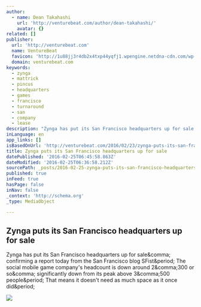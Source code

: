 ```yaml
---
author:
  - name: Dean Takahashi
    url: 'http://venturebeat.com/author/dean-takahashi/'
    avatar: {}
related: []
publisher:
  url: 'http://venturebeat.com'
  name: VentureBeat
  favicon: 'http://1u88jj3r4db2x4txp44yqfj1.wpengine.netdna-cdn.com/wp-content/themes/vbnews/img/favicon.ico'
  domain: venturebeat.com
keywords:
  - zynga
  - mattrick
  - pincus
  - headquarters
  - games
  - francisco
  - turnaround
  - san
  - company
  - lease
description: "Zynga has put its San Francisco headquarters up for sale, confirming a report today from the San Francisco blog SFist. The social mobile game company's headcount is down around 2,300 or so, significantly down from its peak above 3,500 people. That means it doesn't need as much space as it once did."
inLanguage: en
app_links: []
isBasedOnUrl: 'http://venturebeat.com/2016/02/23/zynga-puts-its-san-francisco-headquarters-up-for-sale/'
title: Zynga puts its San Francisco headquarters up for sale
datePublished: '2016-02-25T06:45:58.863Z'
dateModified: '2016-02-25T06:36:58.212Z'
sourcePath: _posts/2016-02-25-zynga-puts-its-san-francisco-headquarters-up-for-sale.md
published: true
inFeed: true
hasPage: false
inNav: false
_context: 'http://schema.org'
_type: MediaObject

---
```

<article style=""><h1>Zynga puts its San Francisco headquarters up for sale</h1><p>Zynga has put its San Francisco headquarters up for sale&amp;comma; confirming a report today from the San Francisco blog SFist&amp;period; The social mobile game company's headcount is down around 2&amp;comma;300 or so&amp;comma; significantly down from its peak above 3&amp;comma;500 people&amp;period; That means it doesn't need as much space as it once did&amp;period;</p><img src="http://1u88jj3r4db2x4txp44yqfj1.wpengine.netdna-cdn.com/wp-content/uploads/2014/09/zynga-hq-780x415.jpg" /></article>